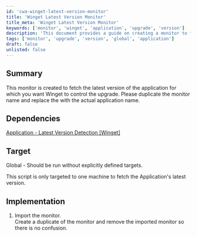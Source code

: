 ```yaml
---
id: 'cwa-winget-latest-version-monitor'
title: 'Winget Latest Version Monitor'
title_meta: 'Winget Latest Version Monitor'
keywords: ['monitor', 'winget', 'application', 'upgrade', 'version']
description: 'This document provides a guide on creating a monitor to fetch the latest version of an application using Winget. It includes implementation steps, dependencies, and target specifications for effective use.'
tags: ['monitor', 'upgrade', 'version', 'global', 'application']
draft: false
unlisted: false
---
```

## Summary

This monitor is created to fetch the latest version of the application for which you want Winget to control the upgrade. Please duplicate the monitor name and replace the <Application> with the actual application name.

## Dependencies

[Application - Latest Version Detection [Winget]](https://proval.itglue.com/DOC-5078775-14466237)

## Target

Global - Should be run without explicitly defined targets.

This script is only targeted to one machine to fetch the Application's latest version.

## Implementation

1. Import the monitor.  
   Create a duplicate of the monitor and remove the imported monitor so there is no confusion.  




